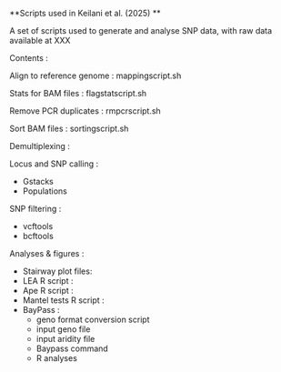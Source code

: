 **Scripts used in Keilani et al. (2025)
**

A set of scripts used to generate and analyse SNP data, with raw data available at XXX

Contents :

Align to reference genome : mappingscript.sh

Stats for BAM files : flagstatscript.sh

Remove PCR duplicates : rmpcrscript.sh

Sort BAM files : sortingscript.sh

Demultiplexing :

Locus and SNP calling :
 - Gstacks
 - Populations

SNP filtering :
- vcftools
- bcftools
  
Analyses & figures :
 - Stairway plot files:
 - LEA R script :
 - Ape R script :
 - Mantel tests R script :
 - BayPass :
     - geno format conversion script
     - input geno file
     - input aridity file
     - Baypass command
     - R analyses
